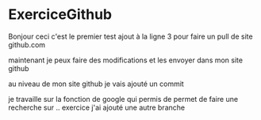 # ExerciceGithub
Bonjour ceci c'est le premier test
ajout à la ligne 3 pour faire un pull de site github.com

maintenant je peux faire des modifications et les envoyer dans mon site github

au niveau de mon site github je vais ajouté un commit

je travaille sur la fonction de google qui permis de permet de faire une recherche sur ..
exercice j'ai ajouté une autre branche
